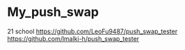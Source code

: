 # My_push_swap
21 school
https://github.com/LeoFu9487/push_swap_tester 
https://github.com/lmalki-h/push_swap_tester
